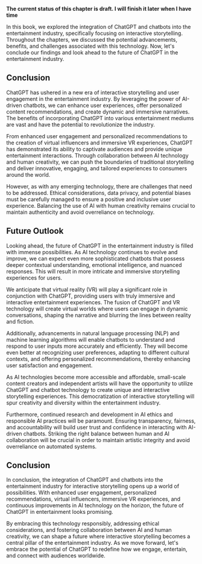 **The current status of this chapter is draft. I will finish it later when I have time**

In this book, we explored the integration of ChatGPT and chatbots into the entertainment industry, specifically focusing on interactive storytelling. Throughout the chapters, we discussed the potential advancements, benefits, and challenges associated with this technology. Now, let's conclude our findings and look ahead to the future of ChatGPT in the entertainment industry.

**Conclusion**
--------------

ChatGPT has ushered in a new era of interactive storytelling and user engagement in the entertainment industry. By leveraging the power of AI-driven chatbots, we can enhance user experiences, offer personalized content recommendations, and create dynamic and immersive narratives. The benefits of incorporating ChatGPT into various entertainment mediums are vast and have the potential to revolutionize the industry.

From enhanced user engagement and personalized recommendations to the creation of virtual influencers and immersive VR experiences, ChatGPT has demonstrated its ability to captivate audiences and provide unique entertainment interactions. Through collaboration between AI technology and human creativity, we can push the boundaries of traditional storytelling and deliver innovative, engaging, and tailored experiences to consumers around the world.

However, as with any emerging technology, there are challenges that need to be addressed. Ethical considerations, data privacy, and potential biases must be carefully managed to ensure a positive and inclusive user experience. Balancing the use of AI with human creativity remains crucial to maintain authenticity and avoid overreliance on technology.

**Future Outlook**
------------------

Looking ahead, the future of ChatGPT in the entertainment industry is filled with immense possibilities. As AI technology continues to evolve and improve, we can expect even more sophisticated chatbots that possess deeper contextual understanding, emotional intelligence, and nuanced responses. This will result in more intricate and immersive storytelling experiences for users.

We anticipate that virtual reality (VR) will play a significant role in conjunction with ChatGPT, providing users with truly immersive and interactive entertainment experiences. The fusion of ChatGPT and VR technology will create virtual worlds where users can engage in dynamic conversations, shaping the narrative and blurring the lines between reality and fiction.

Additionally, advancements in natural language processing (NLP) and machine learning algorithms will enable chatbots to understand and respond to user inputs more accurately and efficiently. They will become even better at recognizing user preferences, adapting to different cultural contexts, and offering personalized recommendations, thereby enhancing user satisfaction and engagement.

As AI technologies become more accessible and affordable, small-scale content creators and independent artists will have the opportunity to utilize ChatGPT and chatbot technology to create unique and interactive storytelling experiences. This democratization of interactive storytelling will spur creativity and diversity within the entertainment industry.

Furthermore, continued research and development in AI ethics and responsible AI practices will be paramount. Ensuring transparency, fairness, and accountability will build user trust and confidence in interacting with AI-driven chatbots. Striking the right balance between human and AI collaboration will be crucial in order to maintain artistic integrity and avoid overreliance on automated systems.

**Conclusion**
--------------

In conclusion, the integration of ChatGPT and chatbots into the entertainment industry for interactive storytelling opens up a world of possibilities. With enhanced user engagement, personalized recommendations, virtual influencers, immersive VR experiences, and continuous improvements in AI technology on the horizon, the future of ChatGPT in entertainment looks promising.

By embracing this technology responsibly, addressing ethical considerations, and fostering collaboration between AI and human creativity, we can shape a future where interactive storytelling becomes a central pillar of the entertainment industry. As we move forward, let's embrace the potential of ChatGPT to redefine how we engage, entertain, and connect with audiences worldwide.
